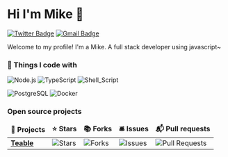 # Hi I'm Mike 👋
[![Twitter Badge](https://img.shields.io/badge/-@coxng1-1ca0f1?style=flat&labelColor=1ca0f1&logo=twitter&logoColor=white&link=https://twitter.com/coxng1)](https://twitter.com/caoxing_00)
[![Gmail Badge](https://img.shields.io/badge/caoxing9-c14438?style=flat&logo=Gmail&logoColor=white&link=mailto:caoxing9@gmail.com)](mailto:caoxing9@gmail.com)

Welcome to my profile! I'm a Mike. A full stack developer using javascript~

### 🔧 Things I code with
![Node.js](https://img.shields.io/badge/Code-Node.js-informational?style=flat&logo=node.js&logoColor=white&color=6aa6f8)
![TypeScript](https://img.shields.io/badge/Code-TypeScript-informational?style=flat&logo=typescript&logoColor=white&color=6aa6f8)
![Shell_Script](https://img.shields.io/badge/Code-Shell_Script-informational?style=flat&logo=gnu-bash&logoColor=white&color=6aa6f8)

![PostgreSQL](https://img.shields.io/badge/Database-PostgreSQL-informational?style=flat&logo=postgresql&logoColor=white&color=6aa6f8)
![Docker](https://img.shields.io/badge/Tools-Docker-informational?style=flat&logo=docker&logoColor=white&color=6aa6f8)

### Open source projects</h3>
<table>
  <thead align="center">
    <tr border: none;>
      <td><b>🎁 Projects</b></td>
      <td><b>⭐ Stars</b></td>
      <td><b>📚 Forks</b></td>
      <td><b>🛎 Issues</b></td>
      <td><b>📬 Pull requests</b></td>
    </tr>
  </thead>
  <tbody>
    <tr>
      <td><a href="https://github.com/teableio/teable"><b>Teable</b></a></td>
      <td><img alt="Stars" src="https://img.shields.io/github/stars/teableio/teable?style=flat-square&labelColor=343b41"/></td>
      <td><img alt="Forks" src="https://img.shields.io/github/forks/teableio/teable?style=flat-square&labelColor=343b41"/></td>
      <td><img alt="Issues" src="https://img.shields.io/github/issues/teableio/teable?style=flat-square&labelColor=343b41"/></td>
      <td><img alt="Pull Requests" src="https://img.shields.io/github/issues-pr/teableio/teable?style=flat-square&labelColor=343b41"/></td>
    </tr>
  </tbody>
</table>

<!--
**caoxing9/caoxing9** is a ✨ _special_ ✨ repository because its `README.md` (this file) appears on your GitHub profile.

Here are some ideas to get you started:

- 🔭 I’m currently working on ...
- 🌱 I’m currently learning ...
- 👯 I’m looking to collaborate on ...
- 🤔 I’m looking for help with ...
- 💬 Ask me about ...
- 📫 How to reach me: ...
- 😄 Pronouns: ...
- ⚡ Fun fact: ...
-->
